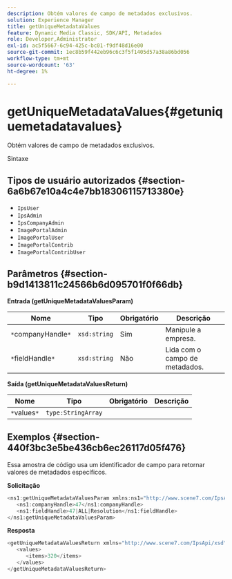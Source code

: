 ```yaml
---
description: Obtém valores de campo de metadados exclusivos.
solution: Experience Manager
title: getUniqueMetadataValues
feature: Dynamic Media Classic, SDK/API, Metadados
role: Developer,Administrator
exl-id: ac5f5667-6c94-425c-bc01-f9df48d16e00
source-git-commit: 1ec8b59f442eb96c6c3f5f1405d57a38a86bd056
workflow-type: tm+mt
source-wordcount: '63'
ht-degree: 1%

---
```


# getUniqueMetadataValues{#getuniquemetadatavalues}

Obtém valores de campo de metadados exclusivos.

Sintaxe

## Tipos de usuário autorizados {#section-6a6b67e10a4c4e7bb18306115713380e}

* `IpsUser`
* `IpsAdmin`
* `IpsCompanyAdmin`
* `ImagePortalAdmin`
* `ImagePortalUser`
* `ImagePortalContrib`
* `ImagePortalContribUser`

## Parâmetros {#section-b9d1413811c24566b6d095701f0f66db}

**Entrada (getUniqueMetadataValuesParam)**

| Nome | Tipo | Obrigatório | Descrição |
|---|---|---|---|
| `*`companyHandle`*` | `xsd:string` | Sim | Manipule a empresa. |
| `*`fieldHandle`*` | `xsd:string` | Não | Lida com o campo de metadados. |

**Saída (getUniqueMetadataValuesReturn)**

| Nome | Tipo | Obrigatório | Descrição |
|---|---|---|---|
| `*`values`*` | `type:StringArray` |  |  |

## Exemplos {#section-440f3bc3e5be436cb6ec26117d05f476}

Essa amostra de código usa um identificador de campo para retornar valores de metadados específicos.

**Solicitação**

```java
<ns1:getUniqueMetadataValuesParam xmlns:ns1="http://www.scene7.com/IpsApi/xsd">
   <ns1:companyHandle>47</ns1:companyHandle>
   <ns1:fieldHandle>47|ALL|Resolution</ns1:fieldHandle>
</ns1:getUniqueMetadataValuesParam>
```

**Resposta**

```java
<getUniqueMetadataValuesReturn xmlns="http://www.scene7.com/IpsApi/xsd">
   <values>
      <items>320</items>
   </values>
</getUniqueMetadataValuesReturn>
```
